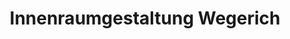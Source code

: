 ---
title: "Innenraumgestaltung Wegerich"
url: /dingelstaedt/innenraumgestaltung-wegerich/
shop: Raumausstattung
---
